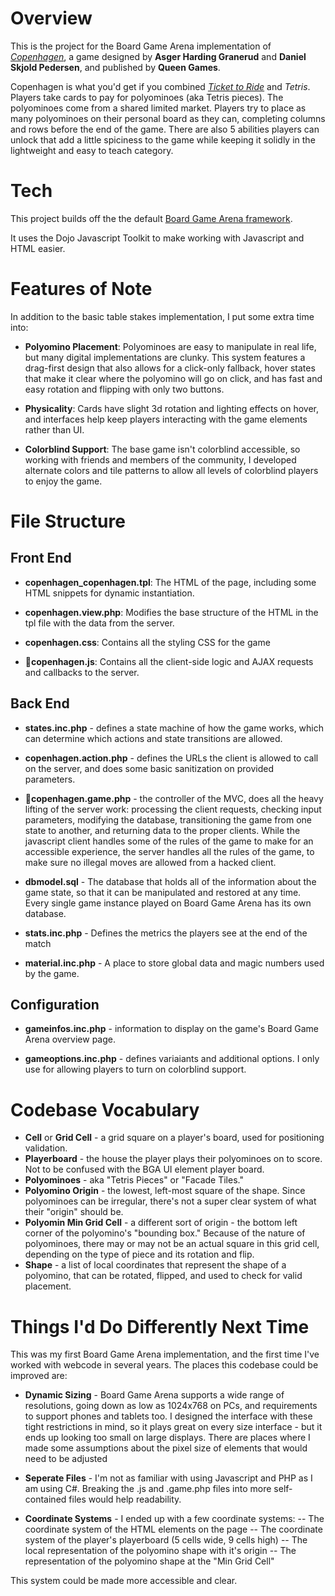 # Overview
This is the project for the Board Game Arena implementation of _[Copenhagen](https://boardgamegeek.com/boardgame/269595/copenhagen)_, a game designed by **Asger Harding Granerud** and **Daniel Skjold Pedersen**, and published by **Queen Games**.

Copenhagen is what you'd get if you combined _[Ticket to Ride](https://boardgamegeek.com/boardgame/9209/ticket-ride)_ and _Tetris_. Players take cards to pay for polyominoes (aka Tetris pieces).  The polyominoes come from a shared limited market. Players try to place as many polyominoes on their personal board as they can, completing columns and rows before the end of the game.  There are also 5 abilities players can unlock that add a little spiciness to the game while keeping it solidly in the lightweight and easy to teach category.

# Tech
This project builds off the the default [Board Game Arena framework](https://en.doc.boardgamearena.com/Studio_file_reference?_gl=1*19qszbw*_ga*NjM2ODk4NzguMTY3NzA5OTE1Ng..*_ga_DWXD9R5L7D*MTY4MDAyMTUwOS44LjEuMTY4MDAyMTUxNC41NS4wLjA.).

It uses the Dojo Javascript Toolkit to make working with Javascript and HTML easier. 

# Features of Note

In addition to the basic table stakes implementation, I put some extra time into:

- **Polyomino Placement**: Polyominoes are easy to manipulate in real life, but many digital implementations are clunky.  This system features a drag-first design that also allows for a click-only fallback, hover states that make it clear where the polyomino will go on click, and has fast and easy rotation and flipping with only two buttons.

- **Physicality**: Cards have slight 3d rotation and lighting effects on hover, and interfaces help keep players interacting with the game elements rather than UI.  

- **Colorblind Support**: The base game isn't colorblind accessible, so working with friends and members of the community, I developed alternate colors and tile patterns to allow all levels of colorblind players to enjoy the game. 


# File Structure

## Front End

- **copenhagen_copenhagen.tpl**: The HTML of the page, including some HTML snippets for dynamic instantiation.

- **copenhagen.view.php**: Modifies the base structure of the HTML in the tpl file with the data from the server.

- **copenhagen.css**: Contains all the styling CSS for the game

- **:crown:copenhagen.js**: Contains all the client-side logic and AJAX requests and callbacks to the server.

## Back End
- **states.inc.php** - defines a state machine of how the game works, which can determine which actions and state transitions are allowed.

- **copenhagen.action.php** - defines the URLs the client is allowed to call on the server, and does some basic sanitization on provided parameters.

- **:crown:copenhagen.game.php** - the controller of the MVC, does all the heavy lifting of the server work: processing the client requests, checking input parameters, modifying the database, transitioning the game from one state to another, and returning data to the proper clients. While the javascript client handles some of the rules of the game to make for an accessible experience, the server handles all the rules of the game, to make sure no illegal moves are allowed from a hacked client.

- **dbmodel.sql** - The database that holds all of the information about the game state, so that it can be manipulated and restored at any time.  Every single game instance played on Board Game Arena has its own database.

- **stats.inc.php** - Defines the metrics the players see at the end of the match

- **material.inc.php** - A place to store global data and magic numbers used by the game.


## Configuration

- **gameinfos.inc.php** - information to display on the game's Board Game Arena overview page.

- **gameoptions.inc.php** - defines variaiants and additional options.  I only use for allowing players to turn on colorblind support.


# Codebase Vocabulary

- **Cell** or **Grid Cell** - a grid square on a player's board, used for positioning validation.
- **Playerboard** - the house the player plays their polyominoes on to score.  Not to be confused with the BGA UI element player board.
- **Polyominoes** - aka "Tetris Pieces" or "Facade Tiles."
- **Polyomino Origin** - the lowest, left-most square of the shape.  Since polyominoes can be irregular, there's not a super clear system of what their "origin" should be.
- **Polyomin Min Grid Cell** - a different sort of origin - the bottom left corner of the polyomino's "bounding box."  Because of the nature of polyominoes, there may or may not be an actual square in this grid cell, depending on the type of piece and its rotation and flip.
- **Shape** - a list of local coordinates that represent the shape of a polyomino, that can be rotated, flipped, and used to check for valid placement.


# Things I'd Do Differently Next Time

This was my first Board Game Arena implementation, and the first time I've worked with webcode in several years.  The places this codebase could be improved are:

- **Dynamic Sizing** - Board Game Arena supports a wide range of resolutions, going down as low as 1024x768 on PCs, and requirements to support phones and tablets too.  I designed the interface with these tight restrictions in mind, so it plays great on every size interface - but it ends up looking too small on large displays.  There are places where I made some assumptions about the pixel size of elements that would need to be adjusted

- **Seperate Files** - I'm not as familiar with using Javascript and PHP as I am using C#.  Breaking the .js and .game.php files into more self-contained files would help readability. 

- **Coordinate Systems** - I ended up with a few coordinate systems:
-- The coordinate system of the HTML elements on the page
-- The coordinate system of the player's playerboard (5 cells wide, 9 cells high)
-- The local representation of the polyomino shape with it's origin
-- The representation of the polyomino shape at the "Min Grid Cell"

This system could be made more accessible and clear.